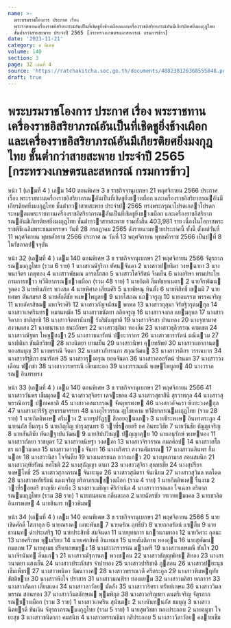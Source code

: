 ```yaml
---
name: >-
  พระบรมราชโองการ ประกาศ เรื่อง
  พระราชทานเครื่องราชอิสริยาภรณ์อันเป็นที่เชิดชูยิ่งช้างเผือกและเครื่องราชอิสริยาภรณ์อันมีเกียรติยศยิ่งมงกุฎไทย
  ชั้นต่ำกว่าสายสะพาย ประจำปี 2565 [กระทรวงเกษตรและสหกรณ์ กรมการข้าว]
date: '2023-11-21'
category: ข พิเศษ
volume: 140
section: 3
page: 32 เล่มที่ 4
source: 'https://ratchakitcha.soc.go.th/documents/488238126368555848.pdf'
draft: true
---
```


# พระบรมราชโองการ ประกาศ เรื่อง พระราชทานเครื่องราชอิสริยาภรณ์อันเป็นที่เชิดชูยิ่งช้างเผือกและเครื่องราชอิสริยาภรณ์อันมีเกียรติยศยิ่งมงกุฎไทย ชั้นต่ำกว่าสายสะพาย ประจำปี 2565 [กระทรวงเกษตรและสหกรณ์ กรมการข้าว]

หน้า 1 (เลมที่ 4 ) เลม 140 ตอนพิเศษ 3 ข ราชกิจจานุเบกษา 21 พฤศจิกายน 2566 ประกาศ เรื่อง พระราชทานเครื่องราชอิสริยาภรณอันเป็นที่เชิดชูยิ่งชางเผือก และเครื่องราชอิสริยาภรณอันมีเกียรติยศยิ่งมงกุฎไทย ชั้นต่ํากวาสายสะพาย ประจําป 2565 ทรงพระกรุณาโปรดเกลาโปรดกระหมอมพระราชทานเครื่องราชอิสริยาภรณอันเป็นที่เชิดชูยิ่งชางเผือก และเครื่องราชอิสริยาภรณอันมีเกียรติยศยิ่งมงกุฎไทย ชั้นต่ํากวาสายสะพาย รวมทั้งสิ้น 403,981 ราย เนื่องในโอกาสพระราชพิธีเฉลิมพระชนมพรรษา วันที่ 28 กรกฎาคม 2565 ดังรายนามทายประกาศนี้ ทั้งนี้ ตั้งแต่วันที่ 11 พฤศจิกายน พุทธศักราช 2566 ประกาศ ณ วันที่ 13 พฤศจิกายน พุทธศักราช 2566 เป็นปที่ 8 ในรัชกาลปจจุบัน

หน้า 32 (เลมที่ 4 ) เลม 140 ตอนพิเศษ 3 ข ราชกิจจานุเบกษา 21 พฤศจิกายน 2566 จัตุรถาภรณมงกุฎไทย (รวม 6 ราย) 1 นางสาวณัฐริกา ทัศนจันดา 2 นางสาวปยธิดา วงษฉายา 3 นางพนาจิตร เกตุทอง 4 นางสาวพัชมณ มารถโอสถ 5 นางสาวโศจิรัตน์ จีนเย็น 6 นางอริษา พรมประไพ กรมการขาว ทวีติยาภรณชางเผือก (รวม 48 ราย) 1 นายกิตติ ลิ้มพัธยาเนตร 2 นายจีรพัฒน จูดคง 3 นายทินภัทร พวงสด 4 นายพิศาล เอี่ยมศิริ 5 นายพิษณุ หินตั้ง 6 นายพิสิทธิ์ เขมมี 7 นายยศพร ตันสมรส 8 นายศักดิ์ชัย พงษไพบูลย 9 นายโสภณ แกวจรูญ 10 นายอนรรฆ พรรคเจริญ 11 นายอัครสิชฌ มหาจิราศิริ 12 นางสาวกัญจนัสม พาพล 13 นางสาวกุสุมา จิรัตฐิวรุตมกุล 14 นางสาวเกศรินทร หมานหมัด 15 นางสาวขนัตยา ลลิตจรูญ 16 นางสาวจงกล แยมอุบล 17 นางสาวจิดาภา ชาติสุทธิ 18 นางสาวจิตตานันท รังสิมันตุชาติ 19 นางสาวจิรสา ปานทอง 20 นางจุฑามาศ สงวนแสง 21 นางชนานาถ ชนะอักษร 22 นางสาวชุติมา ทองลิ่ม 23 นางสาวชุลีวรรณ คามเขต 24 นางสาวณัฐพร ใหญสงา 25 นางสาวธนารัตน์ ปยะวรากร 26 นางสาวธารารัตน์ มณีนวม 27 นางธิติมา ขันติยวิชย 28 นางนิตยา บานเย็น 29 นางสาวนิษา คุยทรัพย์ 30 นางสาวผกากานต ทองสมบุญ 31 นางพรรณี จิตตา 32 นางสาวภัทรนภา สกุณวัฒน 33 นางสาวรติกร วรรณบวร 34 นางสาวรัฐธิภา ธนารักษ์ 35 นางสาวรุงอรุณ ยอดจันดา 36 นางสาวลออรัตน์ ปานมา 37 นางสาววงเดือน ฟกขํา 38 นางสาววรพรรณี เอี่ยมละออ 39 นางวรรณมณี พงษไพบูลย 40 นางวราภรณ อินทรทรง

หน้า 33 (เลมที่ 4 ) เลม 140 ตอนพิเศษ 3 ข ราชกิจจานุเบกษา 21 พฤศจิกายน 2566 41 นางสาววันพร เข็มมุกด 42 นางสาวสุจิตรา เตจะขอด 43 นางสาวสุธาสินี สุรวาทกุล 44 นางสาวสุพรรณิการ ปกเคธาติ 45 นางสาวอสมาภรณ จัตตุพรพงษ 46 นางสาวอัจฉรา พิงทะวงศกุล 47 นางสาวอารีรัฐ สุรธรรมจรรยา 48 นางอุไรวรรณ ฤาไชยคาม ทวีติยาภรณมงกุฎไทย (รวม 28 ราย) 1 นายกิตติพงษ ศรีมวง 2 นายฐปรัฏฐ สีลอยอุนแกว 3 นายธีระพงษ อินทรตระกูล 4 นายนภัส ยิ้มกรุง 5 นายภิญโญ บํารุงสุนทร 6 วาที่รอยตรี ยศ อินทะวิชัย 7 นายวันชัย ธัญญเจริญ 8 นายสันติชัย หัตถฐาปนวัฒน 9 นายสิปปวิชญ ปญญาตุย 10 นายอนุรักษ์ พงษทอง 11 นางสาวกัลยา ราชบุตร 12 นางสาวขนิษฐา วงศภา 13 นางสาวจิรวรรณ กมลศิลป 14 นางสาวชโลธร แกวมงคล 15 นางสาวดาวรุง จันทา 16 นางนริศรา สงวนคัมธรณ 17 นางสาวนลินพร ยิ้มนอย 18 นางสาวนิสา ใจจันติ๊บ 19 นางเนตรชนก กวางแกว 20 นางบุพภามาส สอนสมนึก 21 นางสาวฤทัยรัตน์ ยศโชติ 22 นางสุกัญญา ดาผา 23 นางสาวสุจิรา สุนทรชัย 24 นางสุปรียา หงษโพธิ์ 25 นางสาวสุภาภรณ จันทะนุด 26 นางสาวสุมิตรา จันเนียม 27 นางสาวสุวิมล พลโดด 28 นางสาวหทัยรัตน์ แดงเจริญ ตริตาภรณชางเผือก (รวม 4 ราย) 1 นายกิตติพงศ รื่นงาม 2 วาที่รอยตรี ชาญชัย คําเบ็ง 3 นางสาวเมธิญา ศิริกําเนิด 4 นางสาววรรณภา ใจเฉลา ตริตาภรณมงกุฎไทย (รวม 38 ราย) 1 นายกนกนพ กลิ่นละออ 2 นายฉัตรชัย วรเวทยมงคล 3 นายชวลิต อินทรพงษ 4 นายชินกร ทาวพิมพ

หน้า 34 (เลมที่ 4 ) เลม 140 ตอนพิเศษ 3 ข ราชกิจจานุเบกษา 21 พฤศจิกายน 2566 5 นายเชิดศักดิ์ โสภากุล 6 นายณรงค เดชะพันธ 7 นายดรัณ ฤทธิ์บัว 8 นายถกลรัตน์ แซลิ้ม 9 นายธานนท ดําประเสริฐ 10 นายประสิทธิ์ สมจินดา 11 นายยุทธการ แกวแกมทอง 12 นายวิศวะ กุลนะ 13 นายศรีเทพ พุมเรียบ 14 นายเศกสิทธิ์ อินเหมย 15 นายสันติภาพ ทองอุน 16 นายสุพัฒน กมลภพ 17 นายสุเมธ ปรีดาเกษมรุง 18 นางสาวกรวรรณ มวงศรี 19 นางสาวเกษมณี ทันใจ 20 นางจีรนันท อิ่นแกว 21 นางสาวณัฐกานต พวงซอน 22 นางสาวธัญญพัทธ สีทอง 23 นางสาวนาตยา แสงเย็น 24 นางสาวประภัสสร จําปาทอง 25 นางสาวปาริชาติ ภูสอน 26 นางสาวปยะนุช เข็มเพ็ชร 27 นางสาวพนิดา วัฒนาวงศ 28 นางสาวพรรณวดี ศรีตระกูล 29 นางสาวพิมพฤทัย ขัตติขาย 30 นางสาวพึงใจ ปราสาร 31 นางสาวมณฑิรา ทองแยม 32 นางสาวมลิสา ยกถาวร 33 นางสาวลัดดา เอี่ยมแดง 34 นางสาวลาวัลย มัดลัง 35 นางสาววริศรา ทรัพย์เกษม 36 นางสาววิมลพรรณ สอนทอง 37 นางสาววิมลลักษณ พุมพิกุล 38 นางสาวอริญชยา ดนตรีเจริญ จัตุรถาภรณชางเผือก (รวม 3 ราย) 1 นางสาวเกศริน สุนันตะ 2 นางนันทนภัส ชมบุญ 3 นางสาวนิตยรดี ขันเงิน จัตุรถาภรณมงกุฎไทย (รวม 5 ราย) 1 นายสุทวิชชา ทองประกอบ 2 นายอนุชา ใจยะสุข 3 นางสาวชนิดาภา คมสนิท 4 นางสาวพรรณธิมา กสิประกอบ 5 นางสาววิลาวัลย คลายเข็ม

